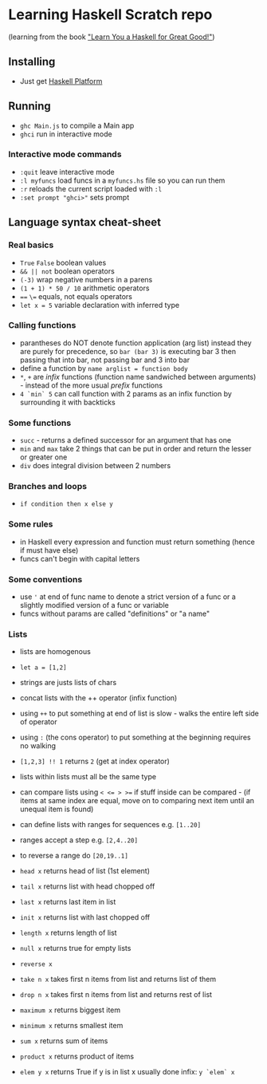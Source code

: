 # Learning Haskell Scratch repo

(learning from the book ["Learn You a Haskell for Great Good!"](http://learnyouahaskell.com/))

## Installing

 * Just get [Haskell Platform](https://www.haskell.org/platform/)

## Running

 * `ghc Main.js` to compile a Main app
 * `ghci` run in interactive mode

### Interactive mode commands

 * `:quit` leave interactive mode
 * `:l myfuncs` load funcs in a `myfuncs.hs` file so you can run them
 * `:r` reloads the current script loaded with `:l`
 * `:set prompt "ghci>"` sets prompt

## Language syntax cheat-sheet

### Real basics

 * `True` `False` boolean values
 * `&& || not` boolean operators
 * `(-3)` wrap negative numbers in a parens
 * `(1 + 1) * 50 / 10` arithmetic operators
 * `==` `\=` equals, not equals operators 
 * `let x = 5` variable declaration with inferred type

### Calling functions

 * parantheses do NOT denote function application (arg list) instead they are purely for precedence, so `bar (bar 3)` is executing bar 3 then passing that into bar, not passing bar and 3 into bar
 * define a function by `name arglist = function body`
 * `*`, `+` are *infix* functions (function name sandwiched between arguments) - instead of the more usual *prefix* functions
 * ``4 `min` 5`` can call function with 2 params as an infix function by surrounding it with backticks

### Some functions

 * `succ` - returns a defined successor for an argument that has one
 * `min` and `max` take 2 things that can be put in order and return the lesser or greater one
 * `div` does integral division between 2 numbers

### Branches and loops

 * `if condition then x else y`

### Some rules

 * in Haskell every expression and function must return something (hence if must have else)
 * funcs can't begin with capital letters

### Some conventions

 * use `'` at end of func name to denote a strict version of a func or a slightly modified version of a func or variable
 * funcs without params are called "definitions" or "a name"

### Lists

 * lists are homogenous
 * `let a = [1,2]`
 * strings are justs lists of chars
 * concat lists with the ++ operator (infix function)
 * using `++` to put something at end of list is slow - walks the entire left side of operator
 * using `:` (the cons operator) to put something at the beginning requires no walking
 * `[1,2,3] !! 1` returns `2` (get at index operator)
 * lists within lists must all be the same type
 * can compare lists using `< <= > >=` if stuff inside can be compared - (if items at same index are equal, move on to comparing next item until an unequal item is found)
 * can define lists with ranges for sequences e.g. `[1..20]`
 * ranges accept a step e.g. `[2,4..20]`
 * to reverse a range do `[20,19..1]`

 * `head x` returns head of list (1st element)
 * `tail x` returns list with head chopped off
 * `last x` returns last item in list
 * `init x` returns list with last chopped off
 * `length x` returns length of list
 * `null x` returns true for empty lists
 * `reverse x`
 * `take n x` takes first n items from list and returns list of them
 * `drop n x` takes first n items from list and returns rest of list
 * `maximum x` returns biggest item
 * `minimum x` returns smallest item
 * `sum x` returns sum of items
 * `product x` returns product of items
 * `elem y x` returns True if y is in list x usually done infix: ``y `elem` x``
 
